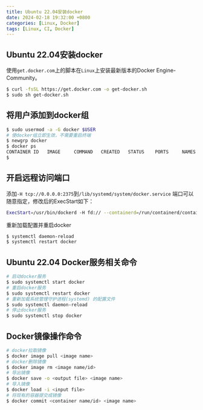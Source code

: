 ```yaml
---
title: Ubuntu 22.04安装docker
date: 2024-02-18 19:32:00 +0800
categories: [Linux, Docker]
tags: [Linux, CI, Docker]
---
```


## Ubuntu 22.04安装docker
使用`get.docker.com`上的脚本在`Linux`上安装最新版本的Docker Engine-Community。
```sh
$ curl -fsSL https://get.docker.com -o get-docker.sh
$ sudo sh get-docker.sh
```
## 将用户添加到docker组
```sh
$ sudo usermod -a -G docker $USER
# 使docker组立即生效，不需要重启终端
$ newgrp docker
$ docker ps
CONTAINER ID   IMAGE     COMMAND   CREATED   STATUS    PORTS     NAMES
$ 
```
## 开启远程访问端口
添加`-H tcp://0.0.0.0:2375`到`/lib/systemd/system/docker.service`
端口可以随意指定，修改后的ExecStart如下：
```sh
ExecStart=/usr/bin/dockerd -H fd:// --containerd=/run/containerd/containerd.sock -H tcp://0.0.0.0:2375
```
重新加载配置并重启docker
```sh
$ systemctl daemon-reload
$ systemctl restart docker
```
## Ubuntu 22.04 Docker服务相关命令
```sh
# 启动docker服务
$ sudo systemctl start docker
# 重启docker服务
$ sudo systemctl restart docker
# 重新加载系统管理守护进程(systemd) 的配置文件
$ sudo systemctl daemon-reload
# 停止docker服务
$ sudo systemctl stop docker
```
## Docker镜像操作命令
```sh
# docker拉取镜像
$ docker image pull <image name>
# docker删除镜像
$ docker image rm <image name/id>
# 导出镜像
$ docker save -o <output file> <image name>
# 导入镜像
$ docker load -i <input file>
# 将现有的容器提交成镜像
$ docker commit <container name/id> <image name>
```